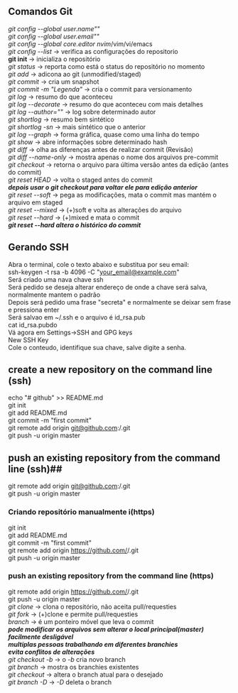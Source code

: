 ## Comandos Git
*git config --global user.name""*  
*git config --global user.email""*  
*git config --global core.editor* _nvim_/vim/vi/emacs  
*git config --list* -> verifica as configurações do repositorio  
**git init** -> inicializa o repositório  
*git status* -> reporta como está o status do repositório no momento  
*git add _<Arquivo>_* -> adicona ao git (unmodified/staged)  
*git commit* -> cria um snapshot  
*git commit -m _"Legenda"_* -> cria o commit para versionamento  
*git log* -> resumo do que aconteceu  
*git log --decorate* -> resumo do que aconteceu com mais detalhes  
*git log --author=_"<Nome do Autor>"_* -> log sobre determinado autor  
*git shortlog* -> resumo bem sintético  
*git shortlog -sn* -> mais sintético que o anterior  
*git log --graph* -> forma gráfica, quase como uma linha do tempo  
*git show _<hash>_* -> abre informações sobre determinado hash  
*git diff* -> olha as diferenças antes de realizar commit (Revisão)  
*git diff --name-only* -> mostra apenas o nome dos arquivos pre-commit  
*git checkout _<nome do arquivo>_* -> retorna o arquivo para última versão antes da edição (antes do commit)  
*git reset HEAD* -> volta o staged antes do commit  
_***depois usar o git checkout _<arquivo>_ para voltar ele para edição anterior***_  
*git reset --soft* -> pega as modificações, mata o commit mas mantém o arquivo em staged  
*git reset --mixed* -> (+)soft e volta as alterações do arquivo  
*git reset --hard* -> (+)mixed e mata o commit  
_**git reset --hard altera o histórico do commit**_  
## Gerando SSH
Abra o terminal, cole o texto abaixo e substitua por seu email:  
ssh-keygen -t rsa -b 4096 -C "your_email@example.com"  
Será criado uma nava chave ssh  
Será pedido se deseja alterar endereço de onde a chave será salva, normalmente mantem o padrão  
Depois será pedido uma frase "secreta" e normalmente se deixar sem frase e pressiona enter  
Será salvao em ~/.ssh e o arquivo é id_rsa.pub  
cat id_rsa.pubdo  
Vá agora em Settings->SSH and GPG keys  
New SSH Key  
Cole o conteudo, identifique sua chave, salve digite a senha.  
## create a new repository on the command line (ssh)
echo "# github" >> README.md  
git init  
git add README.md  
git commit -m "first commit"  
git remote add origin git@github.com:<usuario>/<repositorio>.git  
git push -u origin master  
## push an existing repository from the command line (ssh)##  
git remote add origin git@github.com:<usuario>/<repositorio>.git  
git push -u origin master  
### Criando repositório manualmente i(https)  
git init  
git add README.md  
git commit -m "first commit"  
git remote add origin https://github.com/<usuario>/<repositorio>.git  
git push -u origin master  
### push an existing repository from the command line (https)  
git remote add origin https://github.com/<usuario>/<repositorio>.git  
git push -u origin master  
*git clone* -> clona o repositório, não aceita pull/requesties  
*git fork* -> (+)clone e permite pull/requesties  
*branch* -> é um ponteiro móvel que leva o commit  
___**pode modificar os arquivos sem alterar o local principal(master)  
facilmente desligável  
multiplas pessoas trabalhando em diferentes branchies  
evita conflitos de alterações**___  
*git checkout -b <nome>* -> o *-b* cria novo branch  
*git branch* -> mostra os branchies existentes  
*git checkout <nome do branch>* -> altera o branch atual para o desejado  
*git branch -D <nome do branch>* -> *-D* deleta o branch  

